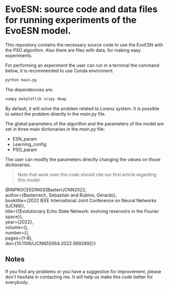 # EvoESN: source code and data files for running experiments of the EvoESN model.

This repository contains the necessary source code to use the EvoESN with the PSO algorithm. Also there are files with data, for making easy experiments. 


For performing an experiment the user can run in a terminal the command below, it is recommended to use Conda enviroment: 

```Bash
python main.py
```

The dependencies are:
```Bash
numpy matplotlib scipy deap
```

By default, it will solve the problem related to Lorenz system. It is possible to select the problem directly in the *main.py* file. 

The global parameters of the algorithm and the parameters of the model are set in three main dictionaries in the *main.py* file: 
* ESN_param
* Learning_config
* PSO_param

The user can modify the parameters directly changing the values on those dictionaries.

> Note that work over this code should cite our first article regarding this model:

@INPROCEEDINGS{BasterIJCNN2022, <br />
  author={Basterrech, Sebastian and Rubino, Gerardo}, <br />
  booktitle={2022 IEEE International Joint Conference on Neural Networks (IJCNN)}, <br />
  title={{Evolutionary Echo State Network: evolving reservoirs in the Fourier space}}, <br />
  year={2022}, <br />
  volume={}, <br />
  number={}, <br />
  pages={1-8}, <br />
  doi={10.1109/IJCNN55064.2022.9892892}} <br />
  

## Notes
If you find any problems or you have a suggestion for improvement, please don't hesitate in contacting me. It will help us make this code better for everybody.
